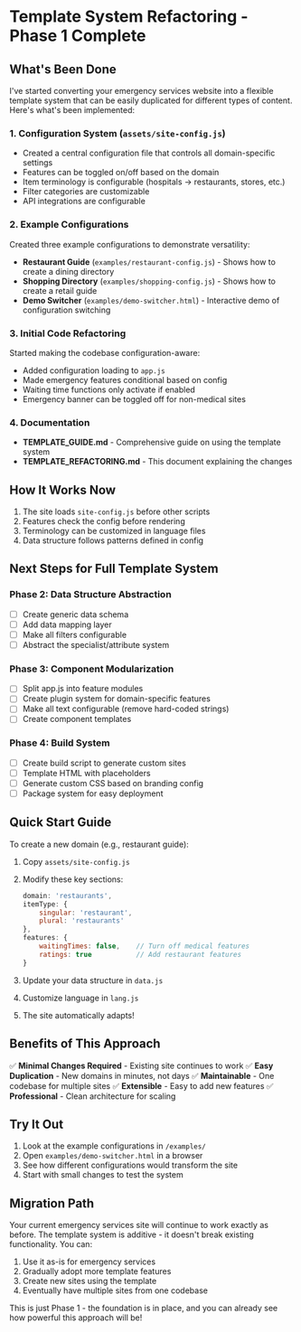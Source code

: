 # Template System Refactoring - Phase 1 Complete

## What's Been Done

I've started converting your emergency services website into a flexible template system that can be easily duplicated for different types of content. Here's what's been implemented:

### 1. Configuration System (`assets/site-config.js`)
- Created a central configuration file that controls all domain-specific settings
- Features can be toggled on/off based on the domain
- Item terminology is configurable (hospitals → restaurants, stores, etc.)
- Filter categories are customizable
- API integrations are configurable

### 2. Example Configurations
Created three example configurations to demonstrate versatility:
- **Restaurant Guide** (`examples/restaurant-config.js`) - Shows how to create a dining directory
- **Shopping Directory** (`examples/shopping-config.js`) - Shows how to create a retail guide
- **Demo Switcher** (`examples/demo-switcher.html`) - Interactive demo of configuration switching

### 3. Initial Code Refactoring
Started making the codebase configuration-aware:
- Added configuration loading to `app.js`
- Made emergency features conditional based on config
- Waiting time functions only activate if enabled
- Emergency banner can be toggled off for non-medical sites

### 4. Documentation
- **TEMPLATE_GUIDE.md** - Comprehensive guide on using the template system
- **TEMPLATE_REFACTORING.md** - This document explaining the changes

## How It Works Now

1. The site loads `site-config.js` before other scripts
2. Features check the config before rendering
3. Terminology can be customized in language files
4. Data structure follows patterns defined in config

## Next Steps for Full Template System

### Phase 2: Data Structure Abstraction
- [ ] Create generic data schema
- [ ] Add data mapping layer
- [ ] Make all filters configurable
- [ ] Abstract the specialist/attribute system

### Phase 3: Component Modularization  
- [ ] Split app.js into feature modules
- [ ] Create plugin system for domain-specific features
- [ ] Make all text configurable (remove hard-coded strings)
- [ ] Create component templates

### Phase 4: Build System
- [ ] Create build script to generate custom sites
- [ ] Template HTML with placeholders
- [ ] Generate custom CSS based on branding config
- [ ] Package system for easy deployment

## Quick Start Guide

To create a new domain (e.g., restaurant guide):

1. Copy `assets/site-config.js`
2. Modify these key sections:
   ```javascript
   domain: 'restaurants',
   itemType: {
       singular: 'restaurant',
       plural: 'restaurants'
   },
   features: {
       waitingTimes: false,    // Turn off medical features
       ratings: true           // Add restaurant features
   }
   ```

3. Update your data structure in `data.js`
4. Customize language in `lang.js`
5. The site automatically adapts!

## Benefits of This Approach

✅ **Minimal Changes Required** - Existing site continues to work
✅ **Easy Duplication** - New domains in minutes, not days
✅ **Maintainable** - One codebase for multiple sites
✅ **Extensible** - Easy to add new features
✅ **Professional** - Clean architecture for scaling

## Try It Out

1. Look at the example configurations in `/examples/`
2. Open `examples/demo-switcher.html` in a browser
3. See how different configurations would transform the site
4. Start with small changes to test the system

## Migration Path

Your current emergency services site will continue to work exactly as before. The template system is additive - it doesn't break existing functionality. You can:

1. Use it as-is for emergency services
2. Gradually adopt more template features
3. Create new sites using the template
4. Eventually have multiple sites from one codebase

This is just Phase 1 - the foundation is in place, and you can already see how powerful this approach will be!